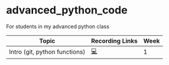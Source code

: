 # advanced_python_code
 For students in my advanced python class

|   Topic  |   Recording Links   | Week    |
|----------|---------------------|---------|
|Intro (git, python functions)|[:computer:](https://cuny907-my.sharepoint.com/:v:/g/personal/ariel_avshalumov37_login_cuny_edu/ES67I022-3dHmPknhpPaDR4Bd4vhmtq6XH9AyNH3qbq4Ag?email=Ariel.Avshalumov37%40login.cuny.edu)| 1|
